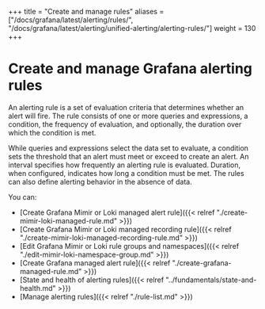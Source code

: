 +++
title = "Create and manage rules"
aliases = ["/docs/grafana/latest/alerting/rules/", "/docs/grafana/latest/alerting/unified-alerting/alerting-rules/"]
weight = 130
+++

# Create and manage Grafana alerting rules

An alerting rule is a set of evaluation criteria that determines whether an alert will fire. The rule consists of one or more queries and expressions, a condition, the frequency of evaluation, and optionally, the duration over which the condition is met.

While queries and expressions select the data set to evaluate, a condition sets the threshold that an alert must meet or exceed to create an alert. An interval specifies how frequently an alerting rule is evaluated. Duration, when configured, indicates how long a condition must be met. The rules can also define alerting behavior in the absence of data.

You can:

- [Create Grafana Mimir or Loki managed alert rule]({{< relref "./create-mimir-loki-managed-rule.md" >}})
- [Create Grafana Mimir or Loki managed recording rule]({{< relref "./create-mimir-loki-managed-recording-rule.md" >}})
- [Edit Grafana Mimir or Loki rule groups and namespaces]({{< relref "./edit-mimir-loki-namespace-group.md" >}})
- [Create Grafana managed alert rule]({{< relref "./create-grafana-managed-rule.md" >}})
- [State and health of alerting rules]({{< relref "../fundamentals/state-and-health.md" >}})
- [Manage alerting rules]({{< relref "./rule-list.md" >}})
